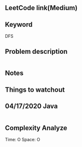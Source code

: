 ## LeetCode link(Medium)


## Keyword
DFS

## Problem description
```

```



## Notes


## Things to watchout

## 04/17/2020 Java

```java


```
## Complexity Analyze
Time: O
Space: O
